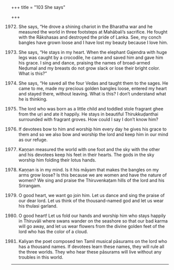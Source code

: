 +++
title = "103 She says"

+++

1972. She says,
      “He drove a shining chariot in the Bharatha war
      and he measured the world in three footsteps at Mahābali’s sacrifice.
      He fought with the Rākshasas and destroyed the pride of Lanka.
      See, my conch bangles have grown loose
      and I have lost my beauty because I love him.

1973. She says,
      “He stays in my heart.
      When the elephant Gajendra with huge legs was caught by a crocodile,
      he came and saved him and gave him his grace.
      I sing and dance, praising the names of broad-armed Neḍumal
      and my breasts do not grow slack or lose their bright color.
      What is this?”

1974. She says,
      “He saved all the four Vedas and taught them to the sages.
      He came to me, made my precious golden bangles loose,
      entered my heart and stayed there, without leaving.
      What is this? I don’t understand what he is thinking.

1975. The lord who was born as a little child and toddled
      stole fragrant ghee from the uṛi and ate it happily.
      He stays in beautiful Thirukkuḍanthai
      surrounded with fragrant groves.
      How could I say I don’t know him?

1976. If devotees bow to him and worship him every day
      he gives his grace to them
      and so we also bow and worship the lord
      and keep him in our mind as our refuge.

1977. Kaṇṇan measured the world with one foot
      and the sky with the other
      and his devotees keep his feet in their hearts.
      The gods in the sky worship him folding their lotus hands.

1978. Kaṇṇan is in my mind.
      Is it his māyam that makes the bangles on my arms grow loose?
      Is this because we are women and have the nature of women?
      We sing and praise the Thiruvenkaṭam hills of the lord and his Srirangam.

1979. O good heart, we want go join him.
      Let us dance and sing the praise of our dear lord.
      Let us think of the thousand-named god
      and let us wear his thulasi garland.

1980. O good heart!
      Let us fold our hands and worship him
      who stays happily in Thiruvāli
      where swans wander on the seashore
      so that our bad karma will go away,
      and let us wear flowers from the divine golden feet
      of the lord who has the color of a cloud.

1981. Kaliyan the poet composed ten Tamil musical pāsurams
      on the lord who has a thousand names.
      If devotees learn these names,
      they will rule all the three worlds.
      They who hear these pāsurams will live
      without any troubles in this world.
-----------
